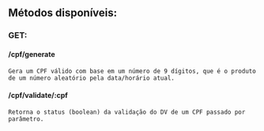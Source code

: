 
## Métodos disponíveis:
### GET:
#### /cpf/generate
```
Gera um CPF válido com base em um número de 9 dígitos, que é o produto de um número aleatório pela data/horário atual.
```
#### /cpf/validate/:cpf
```
Retorna o status (boolean) da validação do DV de um CPF passado por parâmetro.
```
